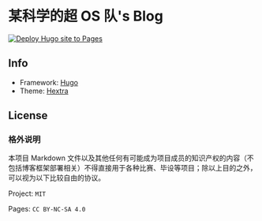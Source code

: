 # 某科学的超 OS 队's Blog

[![Deploy Hugo site to Pages](https://github.com/super-os-shoujo/super-os-shoujo.github.io/actions/workflows/pages.yaml/badge.svg)](https://github.com/super-os-shoujo/super-os-shoujo.github.io/actions/workflows/pages.yaml)

## Info

- Framework: [Hugo](https://gohugo.io/)
- Theme: [Hextra](https://github.com/imfing/hextra)

## License

### 格外说明

本项目 Markdown 文件以及其他任何有可能成为项目成员的知识产权的内容（不包括博客框架部署相关）不得直接用于各种比赛、毕设等项目；除以上目的之外，可以视为以下比较自由的协议。

Project: `MIT`

Pages: `CC BY-NC-SA 4.0`
